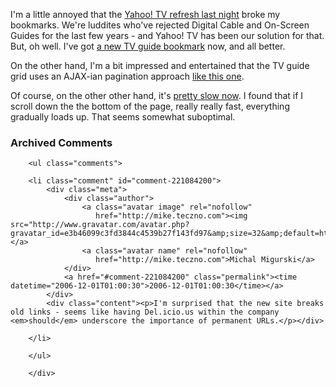I'm a little annoyed that the [Yahoo! TV refresh last night][tc] broke my bookmarks.  We're luddites who've rejected Digital Cable and On-Screen Guides for the last few years - and Yahoo! TV has been our solution for that.  But, oh well.  I've got [a new TV guide bookmark][tv] now, and all better.

On the other hand, I'm a bit impressed and entertained that the TV guide grid uses an AJAX-ian pagination approach [like this one](http://bluesmoon.blogspot.com/2006/02/rich-accessible-pagination-with.html).

Of course, on the other other hand, it's [pretty slow now][slow].  I found that if I scroll down the the bottom of the page, really really fast, everything gradually loads up.  That seems somewhat suboptimal.

[slow]: http://www.25hoursaday.com/weblog/PermaLink.aspx?guid=3366f5a6-2491-4e4c-8953-6ea7405bf71d
[tc]: http://www.techcrunch.com/2006/11/30/yahoo-tv-gets-a-new-do/
[tv]: http://tv.yahoo.com/listings

<div id="comments" class="comments archived-comments">
            <h3>Archived Comments</h3>
            
        <ul class="comments">
            
        <li class="comment" id="comment-221084200">
            <div class="meta">
                <div class="author">
                    <a class="avatar image" rel="nofollow" 
                       href="http://mike.teczno.com"><img src="http://www.gravatar.com/avatar.php?gravatar_id=e3b46099c3fd3844c4539b27f143fd97&amp;size=32&amp;default=http://mediacdn.disqus.com/1320279820/images/noavatar32.png"/></a>
                    <a class="avatar name" rel="nofollow" 
                       href="http://mike.teczno.com">Michal Migurski</a>
                </div>
                <a href="#comment-221084200" class="permalink"><time datetime="2006-12-01T01:00:30">2006-12-01T01:00:30</time></a>
            </div>
            <div class="content"><p>I'm surprised that the new site breaks old links - seems like having Del.icio.us within the company <em>should</em> underscore the importance of permanent URLs.</p></div>
            
        </li>
    
        </ul>
    
        </div>
    
